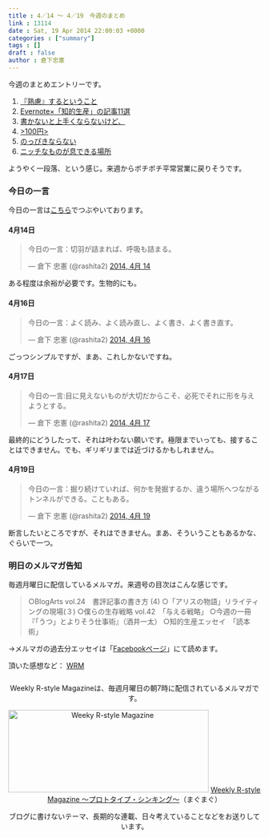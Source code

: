 ```yaml
---
title : 4／14 〜 4／19　今週のまとめ
link : 13114
date : Sat, 19 Apr 2014 22:00:03 +0000
categories : ["summary"]
tags : []
draft : false
author : 倉下忠憲
---
```


今週のまとめエントリーです。
 
<ol>
<li><a href="https://rashita.net/blog/?p=13082" target="_blank">『熟慮』するということ</a></li>
<li><a href="https://rashita.net/blog/?p=13089" target="_blank">Evernote×「知的生産」の記事11選</a></li>
<li><a href="https://rashita.net/blog/?p=13093" target="_blank">書かないと上手くならないけど、</a></li>
<li><a href="https://rashita.net/blog/?p=13097" target="_blank">&gt;100円&gt;</a></li>
<li><a href="https://rashita.net/blog/?p=13104" target="_blank">のっぴきならない</a></li>
<li><a href="https://rashita.net/blog/?p=13108" target="_blank">ニッチなものが息できる場所</a></li>
</ol>

ようやく一段落、という感じ。来週からボチボチ平常営業に戻りそうです。

<h3>今日の一言</h3>
今日の一言は<a href="http://twitter.com/rashita2 ">こちら</a>でつぶやいております。

<h4>4月14日</h4>

<blockquote class="twitter-tweet" lang="ja"><p>今日の一言：切羽が詰まれば、呼吸も詰まる。</p>&mdash; 倉下 忠憲 (@rashita2) <a href="https://twitter.com/rashita2/statuses/455705458922106880">2014, 4月 14</a></blockquote>
<script async src="//platform.twitter.com/widgets.js" charset="utf-8"></script>

ある程度は余裕が必要です。生物的にも。

<h4>4月16日</h4>

<blockquote class="twitter-tweet" lang="ja"><p>今日の一言：よく読み、よく読み直し、よく書き、よく書き直す。</p>&mdash; 倉下 忠憲 (@rashita2) <a href="https://twitter.com/rashita2/statuses/456389477812817920">2014, 4月 16</a></blockquote>
<script async src="//platform.twitter.com/widgets.js" charset="utf-8"></script>

ごっつシンプルですが、まあ、これしかないですね。

<h4>4月17日</h4>

<blockquote class="twitter-tweet" lang="ja"><p>今日の一言:目に見えないものが大切だからこそ、必死でそれに形を与えようとする。</p>&mdash; 倉下 忠憲 (@rashita2) <a href="https://twitter.com/rashita2/statuses/456780546467979264">2014, 4月 17</a></blockquote>
<script async src="//platform.twitter.com/widgets.js" charset="utf-8"></script>

最終的にどうしたって、それは叶わない願いです。極限までいっても、接することはできません。でも、ギリギリまでは近づけるかもしれません。

<h4>4月19日</h4>

<blockquote class="twitter-tweet" lang="ja"><p>今日の一言：掘り続けていれば、何かを発掘するか、違う場所へつながるトンネルができる。こともある。</p>&mdash; 倉下 忠憲 (@rashita2) <a href="https://twitter.com/rashita2/statuses/457427492081393664">2014, 4月 19</a></blockquote>
<script async src="//platform.twitter.com/widgets.js" charset="utf-8"></script>

断言したいところですが、それはできません。まあ、そういうこともあるかな、ぐらいで一つ。

<h3>明日のメルマガ告知</h3>
毎週月曜日に配信しているメルマガ。来週号の目次はこんな感じです。
<blockquote>
○BlogArts vol.24　書評記事の書き方 (4)
○「アリスの物語」リライティングの現場(３)
○僕らの生存戦略 vol.42　「与える戦略」
○今週の一冊　『「うつ」とよりそう仕事術』（酒井一太）
○知的生産エッセイ　「読本術」
</blockquote>
→メルマガの過去分エッセイは「<a href="http://www.facebook.com/home.php#!/rashitaportal">Facebookページ</a>」にて読めます。

頂いた感想など：
<a class="twitter-timeline"  href="https://twitter.com/rashita2/timelines/427262290753097729"  data-widget-id="427265271171010561">WRM</a>
    <script>!function(d,s,id){var js,fjs=d.getElementsByTagName(s)[0],p=/^http:/.test(d.location)?'http':'https';if(!d.getElementById(id)){js=d.createElement(s);js.id=id;js.src=p+"://platform.twitter.com/widgets.js";fjs.parentNode.insertBefore(js,fjs);}}(document,"script","twitter-wjs");</script>


<div style="text-align:center;margin-top:25px;">
Weekly R-style Magazineは、毎週月曜日の朝7時に配信されているメルマガです。

<a href="http://www.mag2.com/m/0001185133.html" target="_blank"><img src="https://rashita.net/blog/wp-content/uploads/2010/09/mmbanner.jpg" alt="Weeky R-style Magazine" width="400" height="165" class="alignnone size-full wp-image-12201" /></a>
<a href="http://www.mag2.com/m/0001185133.html" target="_blank">Weekly R-style Magazine ～プロトタイプ・シンキング～</a>（まぐまぐ）

ブログに書けないテーマ、長期的な連載、日々考えていることなどをお送りしています。
</div> 